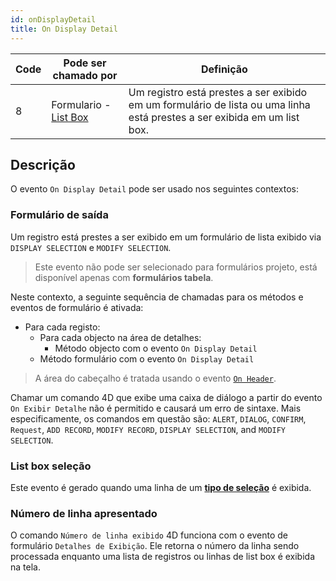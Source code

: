 ```yaml
---
id: onDisplayDetail
title: On Display Detail
---
```


| Code | Pode ser chamado por                                     | Definição                                                                                                                                |
| ---- | -------------------------------------------------------- | ---------------------------------------------------------------------------------------------------------------------------------------- |
| 8    | Formulario - [List Box](FormObjects/listbox_overview.md) | Um registro está prestes a ser exibido em um formulário de lista ou uma linha está prestes a ser exibida em um list box. |

## Descrição

O evento `On Display Detail` pode ser usado nos seguintes contextos:

### Formulário de saída

Um registro está prestes a ser exibido em um formulário de lista exibido via `DISPLAY SELECTION` e `MODIFY SELECTION`.

> Este evento não pode ser selecionado para formulários projeto, está disponível apenas com **formulários tabela**.

Neste contexto, a seguinte sequência de chamadas para os métodos e eventos de formulário é ativada:

- Para cada registo:
    - Para cada objecto na área de detalhes:
        - Método objecto com o evento `On Display Detail`
    - Método formulário com o evento `On Display Detail`

> A área do cabeçalho é tratada usando o evento [`On Header`](onHeader.md).

Chamar um comando 4D que exibe uma caixa de diálogo a partir do evento `On Exibir Detalhe` não é permitido e causará um erro de sintaxe. Mais especificamente, os comandos em questão são: `ALERT`, `DIALOG`, `CONFIRM`, `Request`, `ADD RECORD`, `MODIFY RECORD`, `DISPLAY SELECTION`, and `MODIFY SELECTION`.

### List box seleção

Este evento é gerado quando uma linha de um [**tipo de seleção**](FormObjects/listbox_overview.md#selection-list-boxes) é exibida.

### Número de linha apresentado

O comando `Número de linha exibido` 4D funciona com o evento de formulário `Detalhes de Exibição`. Ele retorna o número da linha sendo processada enquanto uma lista de registros ou linhas de list box é exibida na tela.
